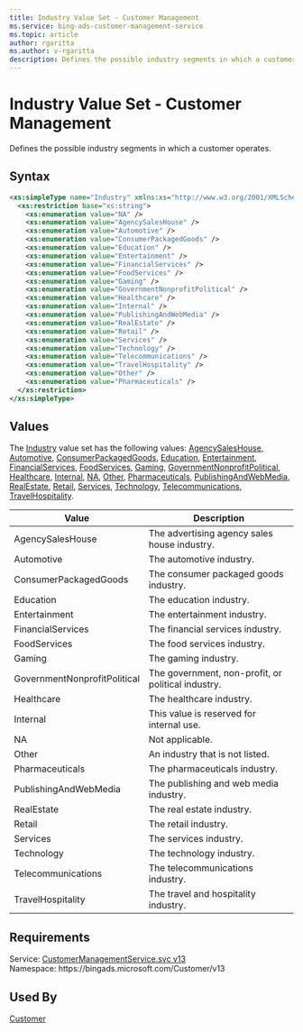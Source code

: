 ```yaml
---
title: Industry Value Set - Customer Management
ms.service: bing-ads-customer-management-service
ms.topic: article
author: rgaritta
ms.author: v-rgaritta
description: Defines the possible industry segments in which a customer operates.
---
```

# Industry Value Set - Customer Management
Defines the possible industry segments in which a customer operates.

## Syntax
```xml
<xs:simpleType name="Industry" xmlns:xs="http://www.w3.org/2001/XMLSchema">
  <xs:restriction base="xs:string">
    <xs:enumeration value="NA" />
    <xs:enumeration value="AgencySalesHouse" />
    <xs:enumeration value="Automotive" />
    <xs:enumeration value="ConsumerPackagedGoods" />
    <xs:enumeration value="Education" />
    <xs:enumeration value="Entertainment" />
    <xs:enumeration value="FinancialServices" />
    <xs:enumeration value="FoodServices" />
    <xs:enumeration value="Gaming" />
    <xs:enumeration value="GovernmentNonprofitPolitical" />
    <xs:enumeration value="Healthcare" />
    <xs:enumeration value="Internal" />
    <xs:enumeration value="PublishingAndWebMedia" />
    <xs:enumeration value="RealEstate" />
    <xs:enumeration value="Retail" />
    <xs:enumeration value="Services" />
    <xs:enumeration value="Technology" />
    <xs:enumeration value="Telecommunications" />
    <xs:enumeration value="TravelHospitality" />
    <xs:enumeration value="Other" />
    <xs:enumeration value="Pharmaceuticals" />
  </xs:restriction>
</xs:simpleType>
```

## <a name="values"></a>Values

The [Industry](industry.md) value set has the following values: [AgencySalesHouse](#agencysaleshouse), [Automotive](#automotive), [ConsumerPackagedGoods](#consumerpackagedgoods), [Education](#education), [Entertainment](#entertainment), [FinancialServices](#financialservices), [FoodServices](#foodservices), [Gaming](#gaming), [GovernmentNonprofitPolitical](#governmentnonprofitpolitical), [Healthcare](#healthcare), [Internal](#internal), [NA](#na), [Other](#other), [Pharmaceuticals](#pharmaceuticals), [PublishingAndWebMedia](#publishingandwebmedia), [RealEstate](#realestate), [Retail](#retail), [Services](#services), [Technology](#technology), [Telecommunications](#telecommunications), [TravelHospitality](#travelhospitality).

|Value|Description|
|-----------|---------------|
|<a name="agencysaleshouse"></a>AgencySalesHouse|The advertising agency sales house industry.|
|<a name="automotive"></a>Automotive|The automotive industry.|
|<a name="consumerpackagedgoods"></a>ConsumerPackagedGoods|The consumer packaged goods industry.|
|<a name="education"></a>Education|The education industry.|
|<a name="entertainment"></a>Entertainment|The entertainment industry.|
|<a name="financialservices"></a>FinancialServices|The financial services industry.|
|<a name="foodservices"></a>FoodServices|The food services industry.|
|<a name="gaming"></a>Gaming|The gaming industry.|
|<a name="governmentnonprofitpolitical"></a>GovernmentNonprofitPolitical|The government, non-profit, or political industry.|
|<a name="healthcare"></a>Healthcare|The healthcare industry.|
|<a name="internal"></a>Internal|This value is reserved for internal use.|
|<a name="na"></a>NA|Not applicable.|
|<a name="other"></a>Other|An industry that is not listed.|
|<a name="pharmaceuticals"></a>Pharmaceuticals|The pharmaceuticals industry.|
|<a name="publishingandwebmedia"></a>PublishingAndWebMedia|The publishing and web media industry.|
|<a name="realestate"></a>RealEstate|The real estate industry.|
|<a name="retail"></a>Retail|The retail industry.|
|<a name="services"></a>Services|The services industry.|
|<a name="technology"></a>Technology|The technology industry.|
|<a name="telecommunications"></a>Telecommunications|The telecommunications industry.|
|<a name="travelhospitality"></a>TravelHospitality|The travel and hospitality industry.|

## Requirements
Service: [CustomerManagementService.svc v13](https://clientcenter.api.bingads.microsoft.com/Api/CustomerManagement/v13/CustomerManagementService.svc)  
Namespace: https\://bingads.microsoft.com/Customer/v13  

## Used By
[Customer](customer.md)  
